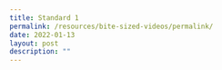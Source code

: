 ```yaml
---
title: Standard 1
permalink: /resources/bite-sized-videos/permalink/
date: 2022-01-13
layout: post
description: ""
---
```

